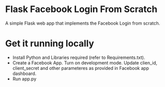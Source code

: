 # Flask Facebook Login From Scratch
A simple Flask web app that implements the Facebook Login from scratch.

# Get it running locally
- Install Python and Libraries required (refer to Requirements.txt).
- Create a Facebook App. Turn on development mode. Update clien_id, client_secret and other parameteres as provided in Facebook app dashboard.
- Run app.py
